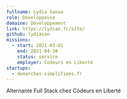 ```yaml
---
fullname: Lydia Sanaa
role: Développeuse
domaine: Développement
link: https://lydsan.fr/site/
github: lydiasan
missions:
  - start: 2021-03-01
    end: 2021-04-30
    status: service
    employer: Codeurs en Liberté
startups:
  - demarches-simplifiees.fr
---
```


Alternante Full Stack chez Codeurs en Liberté
